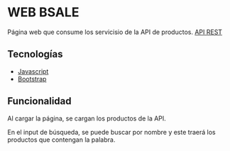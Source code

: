 # WEB BSALE

Página web que consume los servicisio de la API de productos.
[API REST](https://api-bsale-server.herokuapp.com/api/v1/products)

## Tecnologías
*  [Javascript](https://developer.mozilla.org/es/docs/Web/JavaScript)
* [Bootstrap](https://getbootstrap.com/)

## Funcionalidad
Al cargar la página, se cargan los productos de la API.

En el input de búsqueda, se puede buscar por nombre y este traerá los productos que contengan la palabra.